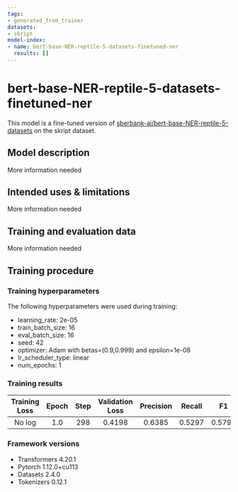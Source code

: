 ```yaml
---
tags:
- generated_from_trainer
datasets:
- skript
model-index:
- name: bert-base-NER-reptile-5-datasets-finetuned-ner
  results: []
---
```


<!-- This model card has been generated automatically according to the information the Trainer had access to. You
should probably proofread and complete it, then remove this comment. -->

# bert-base-NER-reptile-5-datasets-finetuned-ner

This model is a fine-tuned version of [sberbank-ai/bert-base-NER-reptile-5-datasets](https://huggingface.co/sberbank-ai/bert-base-NER-reptile-5-datasets) on the skript dataset.

## Model description

More information needed

## Intended uses & limitations

More information needed

## Training and evaluation data

More information needed

## Training procedure

### Training hyperparameters

The following hyperparameters were used during training:
- learning_rate: 2e-05
- train_batch_size: 16
- eval_batch_size: 16
- seed: 42
- optimizer: Adam with betas=(0.9,0.999) and epsilon=1e-08
- lr_scheduler_type: linear
- num_epochs: 1

### Training results

| Training Loss | Epoch | Step | Validation Loss | Precision | Recall | F1     | Accuracy |
|:-------------:|:-----:|:----:|:---------------:|:---------:|:------:|:------:|:--------:|
| No log        | 1.0   | 298  | 0.4198          | 0.6385    | 0.5297 | 0.5790 | 0.8699   |


### Framework versions

- Transformers 4.20.1
- Pytorch 1.12.0+cu113
- Datasets 2.4.0
- Tokenizers 0.12.1
